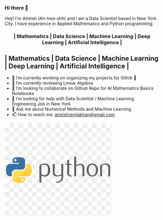 ### Hi there 👋

Hey! I'm Atreish (Ah-tree-shh) and I am a Data Scientist based in New York City. I have experience in Applied Mathematics and Python programming. 

### <div align="center">| Mathematics | Data Science | Machine Learning | Deep Learning | Artificial Intelligence |</div> 


## | Mathematics | Data Science | Machine Learning | Deep Learning | Artificial Intelligence |

- 🔭 I’m currently working on organizing my projects for Githib 🤣 
- 🌱 I’m currently reviewing Linear Algebra 
- 👯 I’m looking to collaborate on Github Repo for AI Mathematics Basics Notebooks
- 🤔 I’m looking for help with Data Scientist / Machine Learning Engineering Job in New York
- 💬 Ask me about Numerical Methods and Machine Learning
- 📫 How to reach me: atreishramlakhan@gmail.com

![Screenshot](py.png)

 <!--- 
![Screenshot](py1.png)
![Screenshot](jupy.png)
![Screenshot](r.png)
![Screenshot](slack.png)
![Screenshot](sql.webp)
 
just --->
